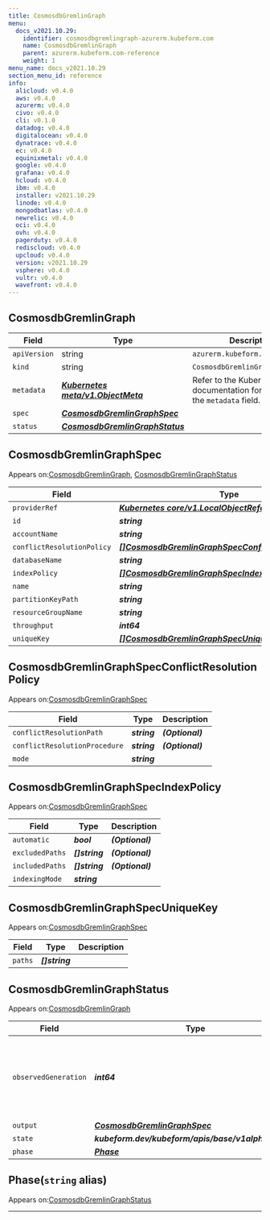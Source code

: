 ```yaml
---
title: CosmosdbGremlinGraph
menu:
  docs_v2021.10.29:
    identifier: cosmosdbgremlingraph-azurerm.kubeform.com
    name: CosmosdbGremlinGraph
    parent: azurerm.kubeform.com-reference
    weight: 1
menu_name: docs_v2021.10.29
section_menu_id: reference
info:
  alicloud: v0.4.0
  aws: v0.4.0
  azurerm: v0.4.0
  civo: v0.4.0
  cli: v0.1.0
  datadog: v0.4.0
  digitalocean: v0.4.0
  dynatrace: v0.4.0
  ec: v0.4.0
  equinixmetal: v0.4.0
  google: v0.4.0
  grafana: v0.4.0
  hcloud: v0.4.0
  ibm: v0.4.0
  installer: v2021.10.29
  linode: v0.4.0
  mongodbatlas: v0.4.0
  newrelic: v0.4.0
  oci: v0.4.0
  ovh: v0.4.0
  pagerduty: v0.4.0
  rediscloud: v0.4.0
  upcloud: v0.4.0
  version: v2021.10.29
  vsphere: v0.4.0
  vultr: v0.4.0
  wavefront: v0.4.0
---
```


## CosmosdbGremlinGraph
| Field | Type | Description |
| ------ | ----- | ----------- |
| `apiVersion` | string | `azurerm.kubeform.com/v1alpha1` |
|    `kind` | string | `CosmosdbGremlinGraph` |
| `metadata` | ***[Kubernetes meta/v1.ObjectMeta](https://v1-18.docs.kubernetes.io/docs/reference/generated/kubernetes-api/v1.18/#objectmeta-v1-meta)***|Refer to the Kubernetes API documentation for the fields of the `metadata` field.|
| `spec` | ***[CosmosdbGremlinGraphSpec](#cosmosdbgremlingraphspec)***||
| `status` | ***[CosmosdbGremlinGraphStatus](#cosmosdbgremlingraphstatus)***||
## CosmosdbGremlinGraphSpec

Appears on:[CosmosdbGremlinGraph](#cosmosdbgremlingraph), [CosmosdbGremlinGraphStatus](#cosmosdbgremlingraphstatus)

| Field | Type | Description |
| ------ | ----- | ----------- |
| `providerRef` | ***[Kubernetes core/v1.LocalObjectReference](https://v1-18.docs.kubernetes.io/docs/reference/generated/kubernetes-api/v1.18/#localobjectreference-v1-core)***||
| `id` | ***string***||
| `accountName` | ***string***||
| `conflictResolutionPolicy` | ***[[]CosmosdbGremlinGraphSpecConflictResolutionPolicy](#cosmosdbgremlingraphspecconflictresolutionpolicy)***||
| `databaseName` | ***string***||
| `indexPolicy` | ***[[]CosmosdbGremlinGraphSpecIndexPolicy](#cosmosdbgremlingraphspecindexpolicy)***||
| `name` | ***string***||
| `partitionKeyPath` | ***string***| ***(Optional)*** |
| `resourceGroupName` | ***string***||
| `throughput` | ***int64***| ***(Optional)*** |
| `uniqueKey` | ***[[]CosmosdbGremlinGraphSpecUniqueKey](#cosmosdbgremlingraphspecuniquekey)***| ***(Optional)*** |
## CosmosdbGremlinGraphSpecConflictResolutionPolicy

Appears on:[CosmosdbGremlinGraphSpec](#cosmosdbgremlingraphspec)

| Field | Type | Description |
| ------ | ----- | ----------- |
| `conflictResolutionPath` | ***string***| ***(Optional)*** |
| `conflictResolutionProcedure` | ***string***| ***(Optional)*** |
| `mode` | ***string***||
## CosmosdbGremlinGraphSpecIndexPolicy

Appears on:[CosmosdbGremlinGraphSpec](#cosmosdbgremlingraphspec)

| Field | Type | Description |
| ------ | ----- | ----------- |
| `automatic` | ***bool***| ***(Optional)*** |
| `excludedPaths` | ***[]string***| ***(Optional)*** |
| `includedPaths` | ***[]string***| ***(Optional)*** |
| `indexingMode` | ***string***||
## CosmosdbGremlinGraphSpecUniqueKey

Appears on:[CosmosdbGremlinGraphSpec](#cosmosdbgremlingraphspec)

| Field | Type | Description |
| ------ | ----- | ----------- |
| `paths` | ***[]string***||
## CosmosdbGremlinGraphStatus

Appears on:[CosmosdbGremlinGraph](#cosmosdbgremlingraph)

| Field | Type | Description |
| ------ | ----- | ----------- |
| `observedGeneration` | ***int64***| ***(Optional)*** Resource generation, which is updated on mutation by the API Server.|
| `output` | ***[CosmosdbGremlinGraphSpec](#cosmosdbgremlingraphspec)***| ***(Optional)*** |
| `state` | ***kubeform.dev/kubeform/apis/base/v1alpha1.State***| ***(Optional)*** |
| `phase` | ***[Phase](#phase)***| ***(Optional)*** |
## Phase(`string` alias)

Appears on:[CosmosdbGremlinGraphStatus](#cosmosdbgremlingraphstatus)

---
